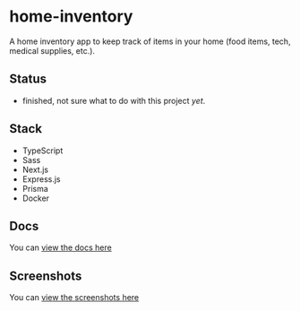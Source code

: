 # home-inventory

A home inventory app to keep track of items in your home (food items, tech, medical supplies, etc.).

## Status

- finished, not sure what to do with this project _yet_.

## Stack

- TypeScript
- Sass
- Next.js
- Express.js
- Prisma
- Docker

## Docs

You can [view the docs here](docs/README.md)

## Screenshots

You can [view the screenshots here](docs/SCREENSHOTS.md)
